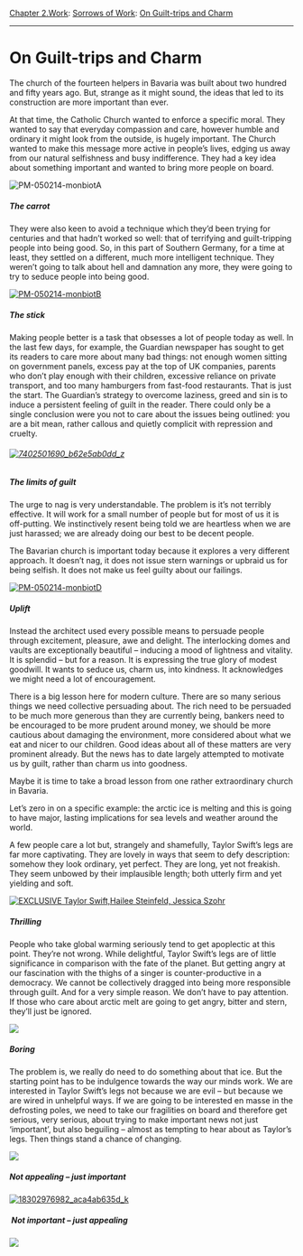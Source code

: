 [Chapter 2.Work](https://www.theschooloflife.com/thebookoflife/category/work/): [Sorrows of Work](https://www.theschooloflife.com/thebookoflife/category/work/sorrows-of-work/): [On Guilt-trips and Charm](https://www.theschooloflife.com/thebookoflife/a-colourful-seductive-church-in-southern-germany-offers-the-guardian-a-lesson/)

* * *

# On Guilt-trips and Charm

The church of the fourteen helpers in Bavaria was built about two hundred and fifty years ago. But, strange as it might sound, the ideas that led to its construction are more important than ever.

At that time, the Catholic Church wanted to enforce a specific moral. They wanted to say that everyday compassion and care, however humble and ordinary it might look from the outside, is hugely important. The Church wanted to make this message more active in people’s lives, edging us away from our natural selfishness and busy indifference. They had a key idea about something important and wanted to bring more people on board.

![PM-050214-monbiotA](https://www.theschooloflife.com/thebookoflife/wp-content/uploads/2014/09/PM-050214-monbiotA.jpg)

##### The carrot

They were also keen to avoid a technique which they’d been trying for centuries and that hadn’t worked so well: that of terrifying and guilt-tripping people into being good. So, in this part of Southern Germany, for a time at least, they settled on a different, much more intelligent technique. They weren’t going to talk about hell and damnation any more, they were going to try to seduce people into being good.

[![PM-050214-monbiotB](https://www.theschooloflife.com/thebookoflife/wp-content/uploads/2014/10/PM-050214-monbiotB.jpg)](http://www.thebookoflife.org/wp-content/uploads/2014/10/PM-050214-monbiotB.jpg)

##### The stick

Making people better is a task that obsesses a lot of people today as well. In the last few days, for example, the Guardian newspaper has sought to get its readers to care more about many bad things: not enough women sitting on government panels, excess pay at the top of UK companies, parents who don’t play enough with their children, excessive reliance on private transport, and too many hamburgers from fast-food restaurants. That is just the start. The Guardian’s strategy to overcome laziness, greed and sin is to induce a persistent feeling of guilt in the reader. There could only be a single conclusion were you not to care about the issues being outlined: you are a bit mean, rather callous and quietly complicit with repression and cruelty.

###### [![7402501690_b62e5ab0dd_z](https://www.theschooloflife.com/thebookoflife/wp-content/uploads/2014/10/7402501690_b62e5ab0dd_z.jpg)](http://www.thebookoflife.org/wp-content/uploads/2014/10/7402501690_b62e5ab0dd_z.jpg)

##### The limits of guilt

The urge to nag is very understandable. The problem is it’s not terribly effective. It will work for a small number of people but for most of us it is off-putting. We instinctively resent being told we are heartless when we are just harassed; we are already doing our best to be decent people.

The Bavarian church is important today because it explores a very different approach. It doesn’t nag, it does not issue stern warnings or upbraid us for being selfish. It does not make us feel guilty about our failings.

[![PM-050214-monbiotD](https://www.theschooloflife.com/thebookoflife/wp-content/uploads/2014/10/PM-050214-monbiotD.jpg)](http://www.thebookoflife.org/wp-content/uploads/2014/10/PM-050214-monbiotD.jpg)

##### Uplift

Instead the architect used every possible means to persuade people through excitement, pleasure, awe and delight. The interlocking domes and vaults are exceptionally beautiful – inducing a mood of lightness and vitality. It is splendid – but for a reason. It is expressing the true glory of modest goodwill. It wants to seduce us, charm us, into kindness. It acknowledges we might need a lot of encouragement.

There is a big lesson here for modern culture. There are so many serious things we need collective persuading about. The rich need to be persuaded to be much more generous than they are currently being, bankers need to be encouraged to be more prudent around money, we should be more cautious about damaging the environment, more considered about what we eat and nicer to our children. Good ideas about all of these matters are very prominent already. But the news has to date largely attempted to motivate us by guilt, rather than charm us into goodness.

Maybe it is time to take a broad lesson from one rather extraordinary church in Bavaria.

Let’s zero in on a specific example: the arctic ice is melting and this is going to have major, lasting implications for sea levels and weather around the world.

A few people care a lot but, strangely and shamefully, Taylor Swift’s legs are far more captivating. They are lovely in ways that seem to defy description: somehow they look ordinary, yet perfect. They are long, yet not freakish. They seem unbowed by their implausible length; both utterly firm and yet yielding and soft.

[![EXCLUSIVE Taylor Swift,Hailee Steinfeld, Jessica Szohr](https://www.theschooloflife.com/thebookoflife/wp-content/uploads/2014/10/PM-290114-swiftA1.jpg)](http://www.thebookoflife.org/wp-content/uploads/2014/10/PM-290114-swiftA1.jpg)

##### Thrilling

People who take global warming seriously tend to get apoplectic at this point. They’re not wrong. While delightful, Taylor Swift’s legs are of little significance in comparison with the fate of the planet. But getting angry at our fascination with the thighs of a singer is counter-productive in a democracy. We cannot be collectively dragged into being more responsible through guilt. And for a very simple reason. We don’t have to pay attention. If those who care about arctic melt are going to get angry, bitter and stern, they’ll just be ignored.

![](https://www.theschooloflife.com/thebookoflife/wp-content/uploads/2014/10/ice-glacier-arctic-iceberg-melting-tundra-103216-pxhere.com_-1024x683.jpg)

##### Boring

The problem is, we really do need to do something about that ice. But the starting point has to be indulgence towards the way our minds work. We are interested in Taylor Swift’s legs not because we are evil – but because we are wired in unhelpful ways. If we are going to be interested en masse in the defrosting poles, we need to take our fragilities on board and therefore get serious, very serious, about trying to make important news not just ‘important’, but also beguiling – almost as tempting to hear about as Taylor’s legs. Then things stand a chance of changing.

![](https://www.theschooloflife.com/thebookoflife/wp-content/uploads/2014/10/Ice_Camp_Sargo_located_in_the_Arctic_Circle_serves_as_the_main_stage_for_Ice_Exercise_ICEX_2016_25182632673-1024x682.jpg)

##### Not appealing – just important

[![18302976982_aca4ab635d_k](https://www.theschooloflife.com/thebookoflife/wp-content/uploads/2014/10/18302976982_aca4ab635d_k.jpg)](http://www.thebookoflife.org/wp-content/uploads/2014/10/18302976982_aca4ab635d_k.jpg)

##### &nbsp;Not important – just appealing

[![](https://img.youtube.com/vi/R45wnNkeuCA/0.jpg)](https://www.youtube.com/embed/R45wnNkeuCA '')

